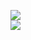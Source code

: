 [![](https://img.shields.io/badge/Made%20With-Github%20Spray-lightgrey.svg?style=for-the-badge&logo=github)](https://github.com/Annihil/github-spray#19190)  
[![](https://i.imgur.com/2DrTn0Z.gif)](https://github.com/Annihil/github-spray)